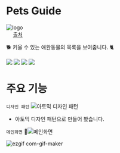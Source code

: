 # Pets Guide

![logo](https://user-images.githubusercontent.com/66199817/177285181-6e2bba89-c18f-4c34-b88d-c627ea0c592e.jpg) <br /> 
[출처](https://www.vecteezy.com/vector-art/2121105-cute-shiba-inu-dog-with-pancake-on-his-head-cartoon-vector-illustration) <br />

🐕 키울 수 있는 애완동물의 목록을 보여줍니다. 🐈 <br /> <br />
<img src="https://img.shields.io/badge/JavaScript-F7DF1E?style=plastic&logo=JavaScript&logoColor=black">
<img src="https://img.shields.io/badge/React-61DAFB?style=plastic&logo=React&logoColor=black">
<img src="https://img.shields.io/badge/styled components-DB7093?style=plastic&logo=styled components&logoColor=black">
<img src="https://img.shields.io/badge/React Router-CA4245?style=plastic&logo=React Router&logoColor=black">

# 주요 기능

`디자인 패턴`
![아토믹 디자인 패턴](https://user-images.githubusercontent.com/66199817/177449303-ccc75cd1-fed1-45db-9422-5845f1c608b4.JPG)

- 아토믹 디자인 패턴으로 만들어 봤습니다.

`메인화면`
🌝![메인화면](https://user-images.githubusercontent.com/66199817/177451296-39d455e6-22c4-4cc7-ad07-d4429f649272.png)

![ezgif com-gif-maker](https://user-images.githubusercontent.com/66199817/177454853-93cad3b5-899e-48eb-bf81-dcd1bfd9fa7c.gif)
